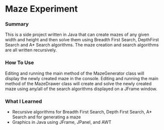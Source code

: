 # Maze Experiment # 

### Summary ###
This is a side project written in Java that can create mazes of any given 
width and height and then solve them using Breadth First Search,
DepthFirst Search and A* Search algorithms. The maze creation and search
algorithms are all written recursively.

### How To Use ###
Editing and running the main method of the MazeGenerator class will display
the newly created maze in the console. Editing and running the main method
of the MazeDrawer class will create and solve the newly created maze using 
any/all of the search algorithms displayed on a JFrame window.


### What I Learned ###
- Recursive algorithms for Breadth First Search, Depth First Search, A* Search and for generating a maze
- Graphics in Java using JFrame, JPanel, and AWT


